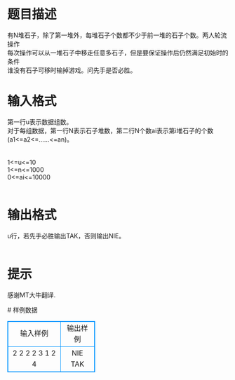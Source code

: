 # 

 
 # 题目描述 
<p>
有N堆石子，除了第一堆外，每堆石子个数都不少于前一堆的石子个数。两人轮流操作<br>每次操作可以从一堆石子中移走任意多石子，但是要保证操作后仍然满足初始时的条件<br>谁没有石子可移时输掉游戏。问先手是否必胜。<br></p> 

 
 # 输入格式 
<p>
第一行u表示数据组数。<br>对于每组数据，第一行N表示石子堆数，第二行N个数ai表示第i堆石子的个数(a1<=a2<=……<=an)。<br><br><br>1<=u<=10<br>1<=n<=1000<br>0<=ai<=10000<br><br></p> 

 
 # 输出格式 
<p>
u行，若先手必胜输出TAK，否则输出NIE。<br><br></p> 

 
 # 提示 
<p>
感谢MT大牛翻译.</p> 
# 样例数据
<style>
        table,table tr th, table tr td { border:1px solid #0094ff; }
        table { width: 200px; min-height: 25px; line-height: 25px; text-align: center; border-collapse: collapse;}   
    </style>
<table>
	<tr>
		<td>输入样例</td>
		<td>输出样例</td>
	</tr>
<tr><td>2
2
2 2
3
1 2 4

</td><td>NIE
TAK</td></tr></table>
